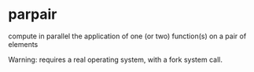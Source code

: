 # parpair
compute in parallel the application of one (or two) function(s) on a pair of elements

Warning: requires a real operating system, with a fork system call.
